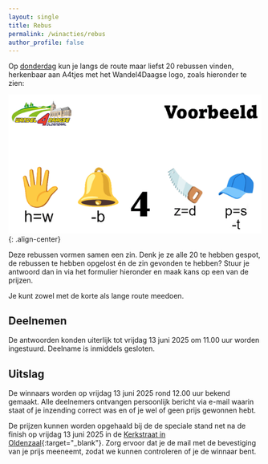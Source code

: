 ```yaml
---
layout: single
title: Rebus
permalink: /winacties/rebus
author_profile: false
---
```


Op [donderdag](/routes/donderdag) kun je langs de route maar liefst 20 rebussen vinden, herkenbaar aan A4tjes met het Wandel4Daagse logo, zoals hieronder te zien:  

![Voorbeeld Rebus](/assets/images/rebus_voorbeeld.png){: .align-center}  

Deze rebussen vormen samen een zin. Denk je ze alle 20 te hebben gespot, de rebussen te hebben opgelost én de zin gevonden te hebben? Stuur je antwoord dan in via het formulier hieronder en maak kans op een van de prijzen.  

Je kunt zowel met de korte als lange route meedoen.  

## Deelnemen

De antwoorden konden uiterlijk tot vrijdag 13 juni 2025 om 11.00 uur worden ingestuurd. Deelname is inmiddels gesloten.  

## Uitslag

De winnaars worden op vrijdag 13 juni 2025 rond 12.00 uur bekend gemaakt. Alle deelnemers ontvangen persoonlijk bericht via e-mail waarin staat of je inzending correct was en of je wel of geen prijs gewonnen hebt.  

De prijzen kunnen worden opgehaald bij de de speciale stand net na de finish op vrijdag 13 juni 2025 in de [Kerkstraat in Oldenzaal](https://maps.app.goo.gl/mGp3rzqcLYbqJ1zPA){:target="_blank"}. Zorg ervoor dat je de mail met de bevestiging van je prijs meeneemt, zodat we kunnen controleren of je de winnaar bent.  